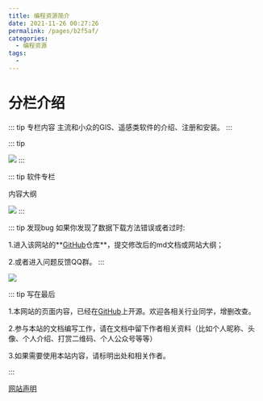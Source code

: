 ```yaml
---
title: 编程资源简介
date: 2021-11-26 00:27:26
permalink: /pages/b2f5af/
categories:
  - 编程资源
tags:
  - 
---
```

# 分栏介绍

::: tip 专栏内容
主流和小众的GIS、遥感类软件的介绍、注册和安装。
:::   

::: tip 

![](https://gitee.com/kitmyfaceplease/image_upload/raw/master/image/20211123223243.png)
:::  

::: tip 软件专栏
  
  内容大纲

<img src="https://gitee.com/kitmyfaceplease/image_upload/raw/master/image/软件资源.png" />
:::

::: tip 发现bug
如果你发现了数据下载方法错误或者过时:

1.进入该网站的**[GitHub](https://github.com/ruiduobao/ruiduobao.com.git)仓库**，提交修改后的md文档或网站大纲；

2.或者进入问题反馈QQ群。
:::

<img src="https://gitee.com/kitmyfaceplease/image_upload/raw/master/image/地信遥感导航网-问题反馈群群聊二维码.png" />

::: tip 写在最后

1.本网站的页面内容，已经在[GitHub](https://github.com/ruiduobao/ruiduobao.com.git)上开源。欢迎各相关行业同学，增删改查。

2.参与本站的文档编写工作，请在文档中留下作者相关资料（比如个人昵称、头像、个人介绍、打赏二维码、个人公众号等等）

3.如果需要使用本站内容，请标明出处和相关作者。

:::

[网站声明](https://gitee.com/kitmyfaceplease/image_upload/raw/master/image/20211114174754.png)
